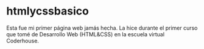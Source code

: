 # htmlycssbasico

Esta fue mi primer página web jamás hecha. 
La hice durante el primer curso que tomé de Desarrollo Web (HTML&CSS) en la escuela virtual Coderhouse.
